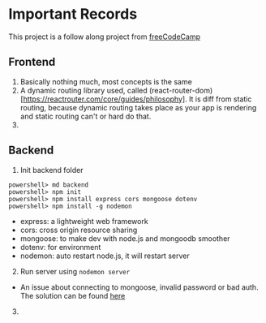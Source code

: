 # Important Records
This project is a follow along project from [freeCodeCamp](https://www.youtube.com/watch?v=7CqJlxBYj-M)

## Frontend
1. Basically nothing much, most concepts is the same
2. A dynamic routing library used, called (react-router-dom)[https://reactrouter.com/core/guides/philosophy]. It is diff from static routing, because dynamic routing takes place as your app is rendering and static routing can't or hard do that.
3.

## Backend
1. Init backend folder
```
powershell> md backend
powershell> npm init
powershell> npm install express cors mongoose dotenv
powershell> npm install -g nodemon
```
- express: a lightweight web framework
- cors: cross origin resource sharing
- mongoose: to make dev with node.js and mongoodb smoother
- dotenv: for environment
- nodemon: auto restart node.js, it will restart server

2. Run server using `nodemon server`
- An issue about connecting to mongoose, invalid password or bad auth. The solution can be found [here](https://docs.atlas.mongodb.com/troubleshoot-connection/#special-characters-in-connection-string-password)

3.
